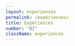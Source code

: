 ```yaml
---
layout: experiences
permalink: /experiences/
title: Expériences
number: "02"
className: experiences
---
```

